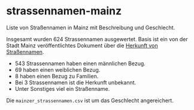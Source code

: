 # strassennamen-mainz
Liste von Straßennamen in Mainz mit Beschreibung und Geschlecht.

Insgesamt wurden 624 Strassennamen ausgewertet. Basis ist ein von der Stadt Mainz veröffentlichtes Dokument über die [Herkunft von Straßennamen](https://www.mainz.de/kultur-und-wissenschaft/bibliotheken-und-archive/stadtarchiv/strassennamen.php).

* 543 Strassennamen haben einen männlichen Bezug.
* 69 haben einen weiblichen Bezug.
* 8 haben einen Bezug zu Familien.
* Bei 3 Strassennamen ist die Herkunft unbekannt.
* Unter Sonstiges viel ein Straßenname.

Die `mainzer_strassennamen.csv` ist um das Geschlecht angereichert.
